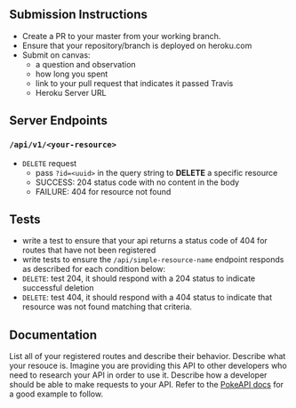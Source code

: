 ## Submission Instructions
* Create a PR to your master from your working branch.
* Ensure that your repository/branch is deployed on heroku.com
* Submit on canvas:
  * a question and observation
  * how long you spent
  * link to your pull request that indicates it passed Travis
  * Heroku Server URL

## Server Endpoints
### `/api/v1/<your-resource>`
* `DELETE` request
  * pass `?id=<uuid>` in the query string to **DELETE** a specific resource
  * SUCCESS: 204 status code with no content in the body
  * FAILURE: 404 for resource not found

## Tests
* write a test to ensure that your api returns a status code of 404 for routes that have not been registered
* write tests to ensure the `/api/simple-resource-name` endpoint responds as described for each condition below:
 * `DELETE`: test 204, it should respond with a 204 status to indicate successful deletion
 * `DELETE`: test 404, it should respond with a 404 status to indicate that resource was not found
  matching that criteria. 
 
 ## Documentation
 List all of your registered routes and describe their behavior. 
 Describe what your resouce is. 
 Imagine you are providing this API to other developers who need to research your API in order to use it. 
 Describe how a developer should be able to make requests to your API. 
 Refer to the [PokeAPI docs](https://pokeapi.co/docsv2/#resource-lists) for a good example to follow. 
